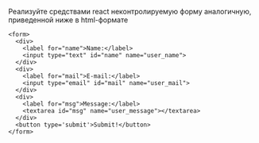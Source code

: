 Реализуйте средствами react неконтролируемую форму аналогичную, приведенной ниже в html-формате

```
<form>
  <div>
    <label for="name">Name:</label>
    <input type="text" id="name" name="user_name">
  </div>
  <div>
    <label for="mail">E-mail:</label>
    <input type="email" id="mail" name="user_mail">
  </div>
  <div>
    <label for="msg">Message:</label>
    <textarea id="msg" name="user_message"></textarea>
  </div>
  <button type='submit'>Submit!</button>
</form>
```
